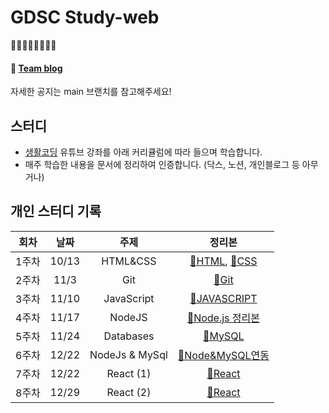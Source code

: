 # GDSC Study-web
🧡💛💚💙💜🤎🖤🤍
#### 🎈 <a href="https://gdscewha.tistory.com/">Team blog</a>
자세한 공지는 main 브랜치를 참고해주세요!

## 스터디

- [생활코딩](https://www.youtube.com/channel/UCvc8kv-i5fvFTJBFAk6n1SA) 유튜브 강좌를 아래 커리큘럼에 따라 들으며 학습합니다.
- 매주 학습한 내용을 문서에 정리하여 인증합니다. (닥스, 노션, 개인블로그 등 아무거나)

## 개인 스터디 기록
|회차|날짜|주제|정리본| 
|:---:|:---:|:---:|:---:|
|1주차|10/13|HTML&CSS|[🧾HTML](https://velog.io/@flowersayo/HTML-%EA%B8%B0%EC%B4%88-%EB%AC%B8%EB%B2%95#%EC%86%8D%EC%84%B1), [🎨CSS](https://velog.io/@flowersayo/CSS) |
|2주차|11/3|Git|[🖤Git](https://github.com/flowersayo/Today-I-Learned-/blob/main/Git%20%EB%B2%84%EC%A0%84%EA%B4%80%EB%A6%AC/%EA%B9%83%20%EC%8B%9C%EC%9E%91%ED%95%98%EA%B8%B0.md)|
|3주차|11/10|JavaScript|[🎥JAVASCRIPT](https://velog.io/@flowersayo/Javascript-ky5b6wwm)|
|4주차|11/17|NodeJS|<a href="https://www.notion.so/Node-js-20a3df5a2aba4ec3b5184227eb56ec7c">💚Node.js 정리본</a>|
|5주차|11/24|Databases|[🎫MySQL](https://www.notion.so/DATABASE-MySQL-2c26957b30b44e41b74c5950b59b534f)|
|6주차|12/22|NodeJs & MySql|[📗Node&MySQL연동](https://www.notion.so/Node-js-MySQL-51a363280c4848ad81915d339b580fd2)|
|7주차|12/22|React (1)|[🔵React](https://www.notion.so/React-17f1901aa20946419269a01e2b4de552)|
|8주차|12/29|React (2)|[🔵React](https://www.notion.so/React-17f1901aa20946419269a01e2b4de552)|
